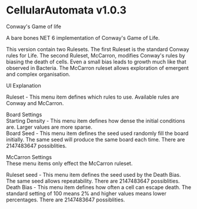 # CellularAutomata v1.0.3
Conway's Game of life
 
A bare bones NET 6 implementation of Conway's Game of Life.
 
This version contain two Rulesets.  The first Ruleset is the standard Conway rules for Life.  The second Ruleset, McCarron, modifies Conway's rules by biasing the death of cells.  Even a small bias leads to growth much like that observed in Bacteria.  The McCarron ruleset allows exploration of emergent and complex organisation.
 
UI Explanation 
 
Ruleset - This menu item defines which rules to use.  Available rules are Conway and McCarron.  
 
Board Settings  
Starting Density - This menu item defines how dense the initial conditions are. Larger values are more sparse.  
Board Seed - This menu item defines the seed used randomly fill the board initially. The same seed will produce the same board each time. There are 2147483647 possiblities.  
 
McCarron Settings  
These menu items only effect the McCarron ruleset.  
 
Ruleset seed - This menu item defines the seed used by the Death Bias. The same seed allows repeatability. There are 2147483647 possiblities.  
Death Bias - This menu item defines how often a cell can escape death. The standard setting of 100 means 2% and higher values means lower percentages. There are 2147483647 possiblities.  
